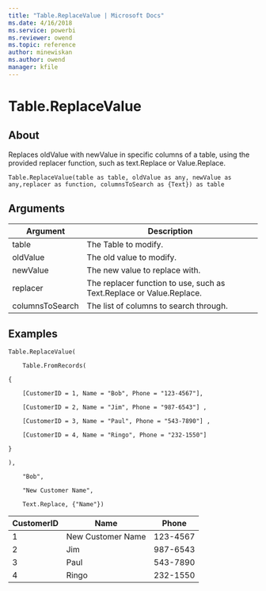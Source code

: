```yaml
---
title: "Table.ReplaceValue | Microsoft Docs"
ms.date: 4/16/2018
ms.service: powerbi
ms.reviewer: owend
ms.topic: reference
author: minewiskan
ms.author: owend
manager: kfile
---
```

# Table.ReplaceValue

  
## About  
Replaces oldValue with newValue in specific columns of a table, using the provided replacer function, such as text.Replace or Value.Replace.  
  
```  
Table.ReplaceValue(table as table, oldValue as any, newValue as any,replacer as function, columnsToSearch as {Text}) as table  
```  
  
## Arguments  
  
|Argument|Description|  
|------------|---------------|  
|table|The Table to modify.|  
|oldValue|The old value to modify.|  
|newValue|The new value to replace with.|  
|replacer|The replacer function to use, such as Text.Replace or Value.Replace.|  
|columnsToSearch|The list of columns to search through.|  
  
## Examples  
  
```  
Table.ReplaceValue(  
  
    Table.FromRecords(  
  
{  
  
    [CustomerID = 1, Name = "Bob", Phone = "123-4567"],  
  
    [CustomerID = 2, Name = "Jim", Phone = "987-6543"] ,  
  
    [CustomerID = 3, Name = "Paul", Phone = "543-7890"] ,  
  
    [CustomerID = 4, Name = "Ringo", Phone = "232-1550"]  
  
}  
  
),  
  
    "Bob",  
  
    "New Customer Name",  
  
    Text.Replace, {"Name"})  
```  
  
|CustomerID|Name|Phone|  
|--------------|--------|---------|  
|1|New Customer Name|123-4567|  
|2|Jim|987-6543|  
|3|Paul|543-7890|  
|4|Ringo|232-1550|  
  
